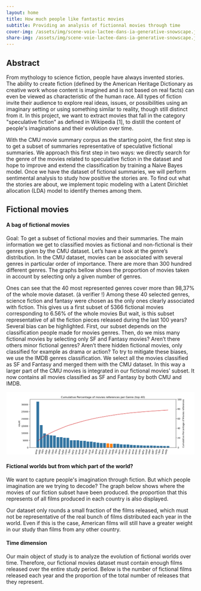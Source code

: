 ```yaml
---
layout: home
title: How much people like fantastic movies
subtitle: Providing an analysis of fictionnal movies through time
cover-img: /assets/img/scene-voie-lactee-dans-ia-generative-snowscape.jpg
share-img: /assets/img/scene-voie-lactee-dans-ia-generative-snowscape.jpg
---
```


## Abstract

From mythology to science fiction, people have always invented stories. The ability to create fiction (defined by the American Heritage Dictionary as creative work whose content is imagined and is not based on real facts) can even be viewed as characteristic of the human race. All types of fiction invite their audience to explore real ideas, issues, or possibilities using an imaginary setting or using something similar to reality, though still distinct from it. In this project, we want to extract movies that fall in the category "speculative fiction" as defined in Wikipedia [1], to distill the content of people's imaginations and their evolution over time.

With the CMU movie summary corpus as the starting point, the first step is to get a subset of summaries representative of speculative fictional summaries. We approach this first step in two ways: we directly search for the genre of the movies related to speculative fiction in the dataset and hope to improve and extend the classification by training a Naive Bayes model. Once we have the dataset of fictional summaries, we will perform sentimental analysis to study how positive the stories are. To find out what the stories are about, we implement topic modeling with a Latent Dirichlet allocation (LDA) model to identify themes among them.

## Fictional movies

#### A bag of fictional movies
Goal: To get a subset of fictional movies and their summaries.
The main information we get to classified movies as fictional and non-fictional is their genres given by the CMU dataset. Let’s have a look at the genre’s distribution. 
In the CMU dataset, movies can be associated with several genres in particular order of importance. There are more than 300 hundred different genres. The graphs bellow shows the proportion of movies taken in account by selecting only a given number of genres. 

Ones can see that the 40 most represented genres cover more than 98,37% of the whole movie dataset. (à verifier !)
Among these 40 selected genres, science fiction and fantasy were chosen as the only ones clearly associated with fiction.
This gives us a first subset of 5366 fictional movies corresponding to 6.56% of the whole movies
But wait, is this subset representative of all the fiction pieces released during the last 100 years?
Several bias can be highlighted. First, our subset depends on the classification people made for movies genres. Then, do we miss many fictional movies by selecting only SF and Fantasy movies? Aren’t there others minor fictional genres? Aren’t there hidden fictional movies, only classified for example as drama or action?
To try to mitigate these biases, we use the IMDB genres classification. We select all the movies classified as SF and Fantasy and merged them with the CMU dataset. In this way a larger part of the CMU movies is integrated in our fictional movies’ subset. It now contains all movies classified as SF and Fantasy by both CMU and IMDB.  

![Genres_distribution](/assets/img/Genres_distribution.png)


#### Fictional worlds but from which part of the world?
We want to capture people's imagination through fiction. But which people imagination are we trying to decode? The graph below shows where the movies of our fiction subset have been produced. the proportion that this represents of all films produced in each country is also displayed. 


Our dataset only rounds a small fraction of the films released, which must not be representative of the real bunch of films distributed each year in the world. Even if this is the case, American films will still have a greater weight in our study than films from any other country.

#### Time dimension
Our main object of study is to analyze the evolution of fictional worlds over time. Therefore, our fictional movies dataset must contain enough films released over the entire study period. Below is the number of fictional films released each year and the proportion of the total number of releases that they represent.





